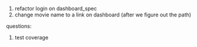 1. refactor login on dashboard_spec
2. change movie name to a link on dashboard (after we figure out the path)

questions:
1. test coverage
